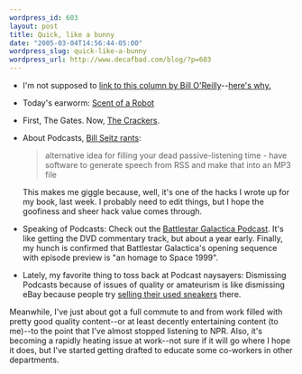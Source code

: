 ```yaml
--- 
wordpress_id: 603
layout: post
title: Quick, like a bunny
date: "2005-03-04T14:56:44-05:00"
wordpress_slug: quick-like-a-bunny
wordpress_url: http://www.decafbad.com/blog/?p=603
---
```

* I'm not supposed to [link to this column by Bill O'Reilly][bor]--[here's why.][borwhy]

[borwhy]:http://stayfree.typepad.com/stayfree/2005/03/bill_oreilly_is.html
[bor]:http://www.gazettetimes.com/articles/2005/02/27/news/opinion/edit07.txt

* Today's earworm: [Scent of a Robot][robot]

[robot]:http://www.uvphactory.com/Portfolio/robot/

* First, The Gates.  Now, [The Crackers][crackers].

[crackers]:http://www.littlefuckingrayofsunshine.com/2005/02/20/the_crackers/

* About Podcasts, [Bill Seitz rants][brant]: 

  > alternative idea for filling your dead passive-listening time - have software to generate speech from RSS and make that into an MP3 file

  This makes me giggle because, well, it's one of the hacks I wrote up for my book, last week.  I probably need to edit things, but I hope the goofiness and sheer hack value comes through. 
  
* Speaking of Podcasts:  Check out the [Battlestar Galactica Podcast][bgal].  It's like getting the DVD commentary track, but about a year early.  Finally, my hunch is confirmed that Battlestar Galactica's opening sequence with episode preview is "an homage to Space 1999".

[bgal]:http://www.scifi.com/battlestar/downloads/podcast/  
  
* Lately, my favorite thing to toss back at Podcast naysayers: Dismissing Podcasts because of issues of quality or amateurism is like dismissing eBay because people try [selling their used sneakers][sneakers] there.

[sneakers]:http://cgi.ebay.com/ws/eBayISAPI.dll?ViewItem&#38;category=63889&#38;item=5367710154&#38;rd=1

  Meanwhile, I've just about got a full commute to and from work filled with pretty good quality content--or at least decently entertaining content (to me)--to the point that I've almost stopped listening to NPR.  Also, it's becoming a rapidly heating issue at work--not sure if it will go where I hope it does, but I've started getting drafted to educate some co-workers in other departments.
  
[brant]:http://webseitz.fluxent.com/wiki/z2005-03-03-PodcastRant/
